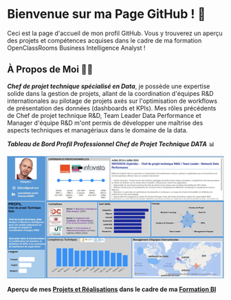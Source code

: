 # Bienvenue sur ma Page GitHub ! 👋

Ceci est la page d'accueil de mon profil  GitHub. Vous y trouverez un aperçu des projets et compétences acquises dans le cadre de ma formation OpenClassRooms Business Intelligence Analyst !

## À Propos de Moi 👨‍💻

***Chef de projet technique spécialisé en Data***, je possède une expertise solide dans la gestion de projets, allant de la coordination d'équipes R&D internationales au pilotage de projets axés sur l'optimisation de workflows de présentation des données (dashboards et KPIs). Mes rôles précédents de Chef de projet technique R&D, Team Leader Data Performance et Manager d'équipe R&D m'ont permis de développer une maîtrise des aspects techniques et managériaux dans le domaine de la data.

***Tableau de Bord Profil Professionnel Chef de Projet Technique DATA*** 📊

![Tableau de bord Power BI](https://github.com/frjolly/frjolly/blob/main/images/FrancoisJ_Profile_new2.jpg)

**Aperçu de mes [Projets et Réalisations](https://github.com/frjolly/Mes-Projets-et-Realisations) dans le cadre de ma [Formation BI](https://openclassrooms.com/fr/paths/805-business-intelligence-analyst)**


